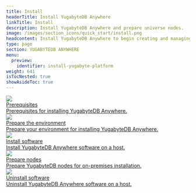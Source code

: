 ```yaml
---
title: Install
headerTitle: Install YugabyteDB Anywhere
linkTitle: Install
description: Install YugabyteDB Anywhere and prepare universe nodes.
image: /images/section_icons/quick_start/install.png
headcontent: Install YugabyteDB Anywhere to begin creating and managing deployments.
type: page
section: YUGABYTEDB ANYWHERE
menu:
  preview:
    identifier: install-yugabyte-platform
weight: 641
isTocNested: true
showAsideToc: true
---
```


<div class="row">

  <div class="col-12 col-md-6 col-lg-12 col-xl-6">
    <a class="section-link icon-offset" href="prerequisites/">
      <div class="head">
        <img class="icon" src="/images/section_icons/deploy/checklist.png" aria-hidden="true" />
        <div class="title">Prerequisites</div>
      </div>
      <div class="body">
        Prerequisites for installing YugabyteDB Anywhere.
      </div>
    </a>
  </div>

  <div class="col-12 col-md-6 col-lg-12 col-xl-6">
    <a class="section-link icon-offset" href="prepare-environment/aws/">
      <div class="head">
        <img class="icon" src="/images/section_icons/manage/diagnostics.png" aria-hidden="true" />
        <div class="title">Prepare the environment</div>
      </div>
      <div class="body">
        Prepare your environment for installing YugabyteDB Anywhere.
      </div>
    </a>
  </div>

  <div class="col-12 col-md-6 col-lg-12 col-xl-6">
    <a class="section-link icon-offset" href="install-software/default/">
      <div class="head">
        <img class="icon" src="/images/section_icons/quick_start/install.png" aria-hidden="true" />
        <div class="title">Install software</div>
      </div>
      <div class="body">
        Install YugabyteDB Anywhere software on a host.
      </div>
    </a>
  </div>

  <div class="col-12 col-md-6 col-lg-12 col-xl-6">
    <a class="section-link icon-offset" href="prepare-on-prem-nodes/">
      <div class="head">
        <img class="icon" src="/images/section_icons/explore/planet_scale.png" aria-hidden="true" />
        <div class="title">Prepare nodes</div>
      </div>
      <div class="body">
        Prepare YugabyteDB nodes for on-premises installation.
      </div>
    </a>
  </div>

  <div class="col-12 col-md-6 col-lg-12 col-xl-6">
    <a class="section-link icon-offset" href="uninstall-software/">
      <div class="head">
        <img class="icon" src="/images/section_icons/manage/diagnostics.png" aria-hidden="true" />
        <div class="title">Uninstall software</div>
      </div>
      <div class="body">
        Uninstall YugabyteDB Anywhere software on a host.
      </div>
    </a>
  </div>

</div>

